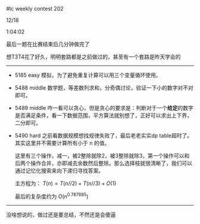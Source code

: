 #lc weekly contest 202

12/18

1:04:02

最后一题在比赛结束后几分钟做完了

想T3T4花了好久，明明套路都是之前做过的，甚至有一个套路是昨天学会的

------

- 5185 easy
    模拟，为了避免重复计算可以用三个变量循环使用。

- 5488 middle
    数学题，等差数列求和，分奇偶讨论，验证一下小的数字对不对即可。

- 5489 middle
    咋一看可以贪心，但是贪心的要求是：判断对于一个**给定**的数字是否满足条件，看一下数据范围，平方算法就别想了，正好可以求出上下界，二分即可。

- 5490 hard
    之前看数据规模想找规律失败了，最后老老实实dp table超时了。其实这里并不需要计算所有小于 n 的值。
    
    这里有三个操作，减一，被2整除就除2，被3整除就除3，第一个操作可以和后两个操作合并，亦即减去余数然后整除。那么选择枝就很清晰了，我们可以通过记忆化搜索来向下递归寻找答案。

    主方程为： $T(n) = T(n//2) + T(n//3) + O(1)$

    最后的复杂度约为 $O(n^0.787885)$

------

没啥想说的，做过还是要总结，不然还是会傻逼

